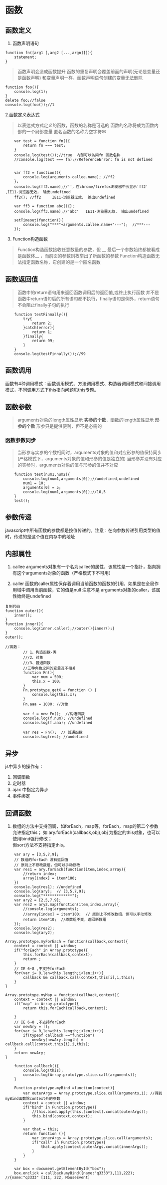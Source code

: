 # 函数

## 函数定义

1. 函数声明语句

```
function fn([arg1 [,arg2 [...,argn]]]){
    statement;
}
```
> 函数声明会造成函数提升
> 函数的重复声明会覆盖前面的声明(无论是变量还是函数声明)
> 和变量声明一样，函数声明语句创建的变量无法删除

```
function foo(){
    console.log(1);
}
delete foo;//false
console.log(foo());//1
```

2.函数定义表达式

> 以表达式方式定义的函数，函数的名称是可选的
> 函数的名称将成为函数内部的一个局部变量
> 匿名函数的名称为空字符串

```
    var test = function fn(){
        return fn === test;
    }
    console.log(test());//true  内部可以访问fn 函数名称
    //console.log(test === fn);//ReferenceError: fn is not defined


    var ff2 = function(){
        console.log(arguments.callee.name); //ff2
    };
    console.log(ff2.name);//''，在chrome/firefox浏览器中会显示'ff2' ,IE11-浏览器无效， 输出undefined
    ff2(); //ff2     IE11-浏览器无效， 输出undefined

    var ff3 = function abc(){};
    console.log(ff3.name);//'abc'   IE11-浏览器无效， 输出undefined

    setTimeout(function(){
        console.log("***"+arguments.callee.name+"---");  //***---
    });
```



3. Function构造函数

> Function构造函数接收任意数量的参数，但 __ 最后一个参数始终都被看成是函数体__ ，而前面的参数则枚举出了新函数的参数
> Function构造函数无法指定函数名称，它创建的是一个匿名函数


##  函数返回值

> 函数中的return语句用来返回函数调用后的返回值,或终止执行函数
> 并不是函数中return语句后的所有语句都不执行，finally语句是例外，return语句不会阻止finally子句的执行

```
    function testFinnally(){
        try{
            return 2;
        }catch(error){
            return 1;
        }finally{
            return 99;
        }
    }
    console.log(testFinnally());//99
```
## 函数调用

函数有4种调用模式：函数调用模式、方法调用模式、构造器调用模式和间接调用模式，不同调用方式下this指向问题见this专题。


## 函数参数
> arguments对象的length属性显示 __实参的个数__，函数的length属性显示 __形参的个数__
> 形参只是提供便利，但不是必需的

### 函数参数同步

> 当形参与实参的个数相同时，arguments对象的值和对应形参的值保持同步(严格模式下，arguments对象的值和形参的值是独立的)
> 当形参并没有对应的实参时，arguments对象的值与形参的值并不对应

```
    function test(num1,num2){
        console.log(num1,arguments[0]);//undefined,undefined
        num1 = 10;
        arguments[0] = 5;
        console.log(num1,arguments[0]);//10,5
    }
    test();
```


##  参数传递

javascript中所有函数的参数都是按值传递的。注意：在向参数传递引用类型的值时，传递的是这个值在内存中的地址


## 内部属性
1.  callee
arguments对象有一个名为callee的属性，该属性是一个指针，指向拥有这个arguments对象的函数（严格模式下不可用）

2. caller
函数的caller属性保存着调用当前函数的函数的引用，如果是在全局作用域中调用当前函数，它的值是null
注意不是 arguments对象的caller，该属性始终是undefined
```
复制代码
function outer(){
    inner();
}
function inner(){
    console.log(inner.caller);//outer(){inner();}
}
outer();
```



```
//函数：
        // 1、构造函数-类
        ///2、对象
        ///3、普通函数
        //三种角色之间的变量互不相关
        function Fn(){
            var num = 500;
            this.x = 100;
        }
        Fn.prototype.getX = function () {
            console.log(this.x);
        }
        Fn.aaa = 1000; //对象

        var f = new Fn();  //构造函数
        console.log(f.num); //undefined
        console.log(f.aaa); //undefined

        var res = Fn();  // 普通函数
        console.log(res); //undefined

```















## 异步
js中异步的操作有：
1. 回调函数
2. 定时器
3. ajax 中指定为异步
4. 事件绑定

## 回调函数   
1. 数组的方法中支持回调，如forEach，map等，forEach，map的第二个参数允许指定this；
如 ary.forEach(callback,obj),obj 为指定的this对象，也可以使用bind强行修改；   
但sort方法不支持指定this。   
   
```
    var ary = [3,5,7,9];
    // 数组的forEach 没有返回值
    // 原则上不修改数组，但可以手动修改
    var res1 = ary.forEach(function(item,index,array){
        //return index;
        array[index] = item*100;
    })
    console.log(res1); //undefined
    console.log(ary);  // [3,5,7,9];
    console.log("*************");
    var ary2 = [2,5,7,9];
    var res2 = ary2.map(function(item,index,array){
        //console.log(arguments);
        //array[index] = item*100;  // 原则上不修改数组，但可以手动修改
        return item*10;  //原数组不变，返回新数组
    });
    console.log(res2);
    console.log(ary2);
```

```
Array.prototype.myForEach = function(callback,context){
    context = context || window;
    if("forEach" in Array.prototype){
        this.forEach(callback,context);
        return ;
    }
    // IE 6~8 ,不支持forEach
    for(var i= 0,len=this.length;i<len;i++){
        callback && callback.call(context,this[i],i,this);
    }
}

Array.prototype.myMap = function(callback,context){
    context = context || window;
    if("map" in Array.prototype){
        return this.forEach(callback,context);

    }
    // IE 6~8 ,不支持forEach
    var newAry = [];
    for(var i= 0,len=this.length;i<len;i++){
        if(typeof callback =="function")
            newAry[newAry.length] = callback.call(context,this[i],i,this);
    }
    return newAry;
}
```


```
    function callback(){
        console.log(this);
        console.log(Array.prototype.slice.call(arguments));
    }

    Function.prototype.myBind =function(context){
        var outerArgs = Array.prototype.slice.call(arguments,1); //得到myBind函数除context外的参数
        context = context || window;
        if("bind" in Function.prototype){
            //this.bind.apply(this,[context].concat(outerArgs));
            this.bind(context,context);
        }

        var that = this;
        return function (){
            var innerArgs = Array.prototype.slice.call(arguments);
            if("call" in Function.prototype){
                that.apply(context,outerArgs.concat(innerArgs));
            }
        }
    }

    var box = document.getElementById("box");
    box.onclick = callback.myBind({name:"q3333"},111,222);  //{name:"q3333" [111, 222, MouseEvent]

```


